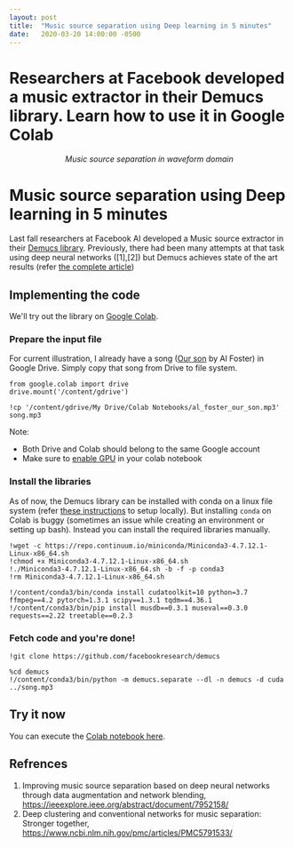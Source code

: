 ```yaml
---
layout: post
title:  "Music source separation using Deep learning in 5 minutes"
date:   2020-03-20 14:00:00 -0500
---
```


# Researchers at Facebook developed a music extractor in their Demucs library. Learn how to use it in Google Colab

<p style="text-align: center">
    <em>
        Music source separation in waveform domain
    </em>
</p>

# Music source separation using Deep learning in 5 minutes
Last fall researchers at Facebook AI developed a Music source extractor in their [Demucs library](https://github.com/facebookresearch/demucs). 
Previously, there had been many attempts at that task using deep neural networks ([1],[2]) but Demucs achieves state of the art results (refer [the complete article](https://arxiv.org/abs/1911.13254))

## Implementing the code
We'll try out the library on [Google Colab](https://colab.research.google.com/). 

### Prepare the input file
For current illustration, I already have a song ([Our son](https://www.youtube.com/watch?v=BFxlA4tg2CE) by Al Foster) in Google Drive.
Simply copy that song from Drive to file system.
```
from google.colab import drive
drive.mount('/content/gdrive')

!cp '/content/gdrive/My Drive/Colab Notebooks/al_foster_our_son.mp3' song.mp3
```
Note:
+ Both Drive and Colab should belong to the same Google account
+ Make sure to [enable GPU](https://colab.research.google.com/notebooks/gpu.ipynb) in your colab notebook


### Install the libraries
As of now, the Demucs library can be installed with conda on a linux file system 
(refer [these instructions](https://github.com/facebookresearch/demucs#requirements) to setup locally).
But installing `conda` on Colab is buggy (sometimes an issue while creating an environment or setting up bash).
Instead you can install the required libraries manually.
```
!wget -c https://repo.continuum.io/miniconda/Miniconda3-4.7.12.1-Linux-x86_64.sh
!chmod +x Miniconda3-4.7.12.1-Linux-x86_64.sh
!./Miniconda3-4.7.12.1-Linux-x86_64.sh -b -f -p conda3
!rm Miniconda3-4.7.12.1-Linux-x86_64.sh

!/content/conda3/bin/conda install cudatoolkit=10 python=3.7 ffmpeg==4.2 pytorch=1.3.1 scipy==1.3.1 tqdm==4.36.1
!/content/conda3/bin/pip install musdb==0.3.1 museval==0.3.0 requests==2.22 treetable==0.2.3
```

### Fetch code and you're done!
```
!git clone https://github.com/facebookresearch/demucs

%cd demucs
!/content/conda3/bin/python -m demucs.separate --dl -n demucs -d cuda ../song.mp3
```

## Try it now
You can execute the [Colab notebook here](https://colab.research.google.com/drive/1wAS--b8VH8us7caCUyepUxAPcEERFU_n).

## Refrences
1. Improving music source separation based on deep neural networks through data augmentation and network blending, https://ieeexplore.ieee.org/abstract/document/7952158/
2. Deep clustering and conventional networks for music separation: Stronger together, https://www.ncbi.nlm.nih.gov/pmc/articles/PMC5791533/

